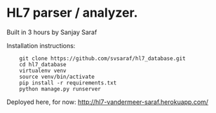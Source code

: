 # HL7 parser / analyzer.

Built in 3 hours by Sanjay Saraf

Installation instructions:

```     
    git clone https://github.com/svsaraf/hl7_database.git
    cd hl7_database
    virtualenv venv
    source venv/bin/activate
    pip install -r requirements.txt
    python manage.py runserver
``` 

Deployed here, for now: http://hl7-vandermeer-saraf.herokuapp.com/
